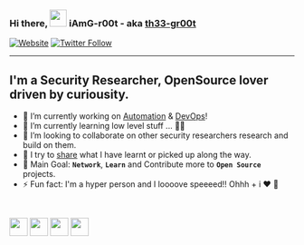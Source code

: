 ### Hi there, <img src="https://raw.githubusercontent.com/MartinHeinz/MartinHeinz/master/wave.gif" width="30px"> iAmG-r00t - aka [th33-gr00t][website]

[![Website](https://img.shields.io/website?label=th33-gr00t.tk&style=for-the-badge&url=https%3A%2F%2Fth33-gr00t.tk)](https://th33-gr00t.tk/)
[![Twitter Follow](https://img.shields.io/twitter/follow/th3_gr00t?color=1DA1F2&logo=twitter&style=for-the-badge)](https://twitter.com/intent/follow?original_referer=https%3A%2F%2Fgithub.com%2Fth3_gr00t&screen_name=th3_gr00t)

---

## I'm a Security Researcher, OpenSource lover driven by curiousity.

- 🔭 I’m currently working on [Automation][blog] & [DevOps][blog]!
- 🌱 I’m currently learning low level stuff ... 👨‍💻
- 👯 I’m looking to collaborate on other security researchers research and build on them.
- 👋 I try to [share][blog] what I have learnt or picked up along the way.
- 🥅 Main Goal: **`Network`**, **`Learn`** and Contribute more to **`Open Source`** projects.
- ⚡ Fun fact: I'm a hyper person and I loooove speeeed!! Ohhh + i :heart: :dog:

&nbsp;

[<img height="32" width="32" src="https://cdn.jsdelivr.net/npm/simple-icons@v3/icons/googlechrome.svg" />][website]
[<img height="32" width="32" src="https://cdn.jsdelivr.net/npm/simple-icons@v3/icons/twitter.svg" />][twitter]
[<img height="32" width="32" src="https://cdn.jsdelivr.net/npm/simple-icons@v3/icons/linkedin.svg" />][linkedin]
[<img height="32" width="32" src="https://cdn.jsdelivr.net/npm/simple-icons@v3/icons/blogger.svg" />][blog]

[website]: https://th33-gr00t.tk/
[twitter]: https://twitter.com/th3_gr00t/
[linkedin]: https://www.linkedin.com/in/peter-numi-b14b71145/
[blog]: https://th33gr00t.blogspot.com/
